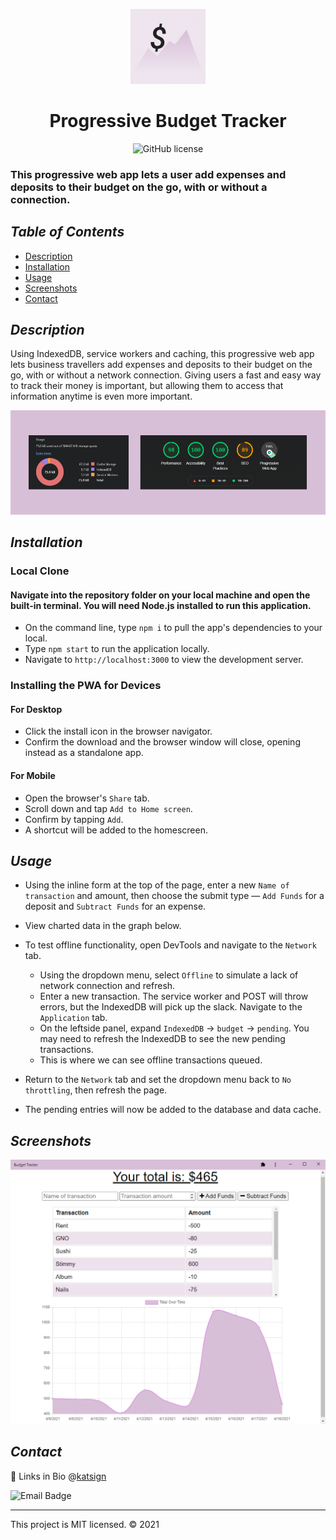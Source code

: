 <div align="center">

![Logo](./public/icons/icon-120x120.png)

# Progressive Budget Tracker
![GitHub license](https://img.shields.io/badge/License-MIT-orange)
</div>

### This progressive web app lets a user add expenses and deposits to their budget on the go, with or without a connection.

## *Table of Contents*

- [Description](#description)
- [Installation](#installation)
- [Usage](#usage)
- [Screenshots](#screenshots)
- [Contact](#contact)

## *Description*

Using IndexedDB, service workers and caching, this progressive web app lets business travellers add expenses and deposits to their budget on the go, with or without a network connection. Giving users a fast and easy way to track their money is important, but allowing them to access that information anytime is even more important.

<div align="center">

![Application Usage Stats from DevTools](./public/img/ss_webstats.png)
</div>

## *Installation*

### Local Clone

#### Navigate into the repository folder on your local machine and open the built-in terminal. You will need Node.js installed to run this application.

- On the command line, type `npm i` to pull the app's dependencies to your local.
- Type `npm start` to run the application locally.
- Navigate to `http://localhost:3000` to view the development server.

### Installing the PWA for Devices

#### For Desktop

- Click the install icon in the browser navigator.
- Confirm the download and the browser window will close, opening instead as a standalone app.

#### For Mobile

- Open the browser's `Share` tab.
- Scroll down and tap `Add to Home screen`.
- Confirm by tapping `Add`.
- A shortcut will be added to the homescreen.

## *Usage*

- Using the inline form at the top of the page, enter a new `Name of transaction` and amount, then choose the submit type — `Add Funds` for a deposit and `Subtract Funds` for an expense.
- View charted data in the graph below.

- To test offline functionality, open DevTools and navigate to the `Network` tab.
    - Using the dropdown menu, select `Offline` to simulate a lack of network connection and refresh.
    - Enter a new transaction. The service worker and POST will throw errors, but the IndexedDB will pick up the slack. Navigate to the `Application` tab.
    - On the leftside panel, expand `IndexedDB` -> `budget` -> `pending`. You may need to refresh the IndexedDB to see the new pending transactions.
    - This is where we can see offline transactions queued.
- Return to the `Network` tab and set the dropdown menu back to `No throttling`, then refresh the page.
- The pending entries will now be added to the database and data cache.

## *Screenshots*

![Demo of Application Homepage](./public/img/ss_app.PNG)

## *Contact*

🔗 Links in Bio @[katsign](https://github.com/katsign)

![Email Badge](https://img.shields.io/badge/Email%20Me-mailtokatsign%40gmail.com-d8bfd8)

---
This project is MIT licensed. &copy; 2021

